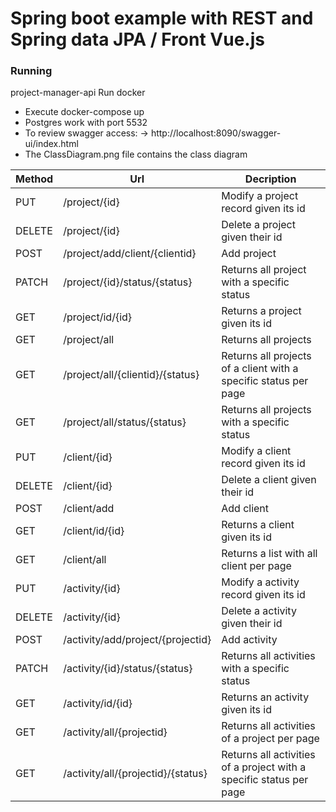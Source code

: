 # Spring boot example with REST and Spring data JPA / Front Vue.js

### Running

project-manager-api 
  Run docker
  - Execute docker-compose up
  - Postgres work with port 5532
  - To review swagger access: -> http://localhost:8090/swagger-ui/index.html
  - The ClassDiagram.png file contains the class diagram

| Method | Url | Decription |
| ------ | --- | ---------- |
| PUT    |/project/{id} | Modify a project record given its id |
| DELETE |/project/{id} | Delete a project given their id |
| POST   |/project/add/client/{clientid} | Add project
| PATCH  |/project/{id}/status/{status} | Returns all project with a specific status |
| GET    |/project/id/{id} | Returns a project given its id |
| GET    |/project/all | Returns all projects |
| GET    |/project/all/{clientid}/{status} | Returns all projects of a client with a specific status per page |
| GET    |/project/all/status/{status} | Returns all projects with a specific status |
| PUT    |/client/{id} | Modify a client record given its id |
| DELETE |/client/{id} | Delete a client given their id |
| POST   |/client/add | Add client |
| GET    |/client/id/{id} | Returns a client given its id |
| GET    |/client/all | Returns a list with all client per page  |
| PUT    |/activity/{id} | Modify a activity record given its id |
| DELETE |/activity/{id} | Delete a activity given their id |
| POST   |/activity/add/project/{projectid} | Add activity |
| PATCH  |/activity/{id}/status/{status} | Returns all activities with a specific status |
| GET    |/activity/id/{id} | Returns an activity given its id |
| GET    |/activity/all/{projectid} | Returns all activities of a project per page |
| GET    |/activity/all/{projectid}/{status} | Returns all activities of a project with a specific status per page |

